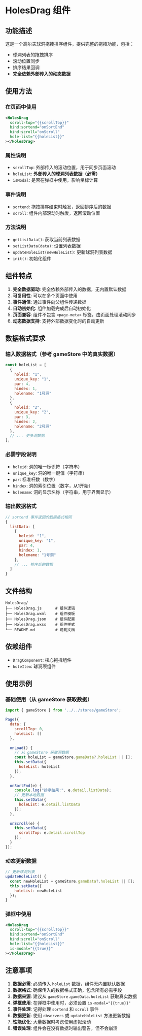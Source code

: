 # HolesDrag 组件

## 功能描述
这是一个高尔夫球洞拖拽排序组件，提供完整的拖拽功能，包括：
- 球洞列表的拖拽排序
- 滚动位置同步
- 排序结果回调
- **完全依赖外部传入的动态数据**

## 使用方法

### 在页面中使用
```xml
<HolesDrag 
  scroll-top="{{scrollTop}}"
  bind:sortend="onSortEnd"
  bind:scroll="onScroll"
  hole-list="{{holeList}}"
></HolesDrag>
```

### 属性说明
- `scrollTop`: 外部传入的滚动位置，用于同步页面滚动
- `holeList`: **外部传入的球洞列表数据（必需）**
- `isModal`: 是否在弹框中使用，影响坐标计算

### 事件说明
- `sortend`: 拖拽排序结束时触发，返回排序后的数据
- `scroll`: 组件内部滚动时触发，返回滚动位置

### 方法说明
- `getListData()`: 获取当前列表数据
- `setListData(data)`: 设置列表数据
- `updateHoleList(newHoleList)`: 更新球洞列表数据
- `init()`: 初始化组件

## 组件特点
1. **完全数据驱动**: 完全依赖外部传入的数据，无内置默认数据
2. **可复用性**: 可以在多个页面中使用
3. **事件通信**: 通过事件向父组件传递数据
4. **自动初始化**: 组件加载完成后自动初始化
5. **页面兼容**: 组件不包含 `<page-meta>` 标签，由页面处理滚动同步
6. **动态数据支持**: 支持外部数据变化时的自动更新

## 数据格式要求

### 输入数据格式（参考 gameStore 中的真实数据）
```javascript
const holeList = [
  {
    holeid: "1",
    unique_key: "1", 
    par: 4,
    hindex: 1,
    holename: "1号洞"
  },
  {
    holeid: "2",
    unique_key: "2",
    par: 3, 
    hindex: 2,
    holename: "2号洞"
  },
  // ... 更多洞数据
];
```

### 必需字段说明
- `holeid`: 洞的唯一标识符（字符串）
- `unique_key`: 洞的唯一键值（字符串）
- `par`: 标准杆数（数字）
- `hindex`: 洞的索引位置（数字，从1开始）
- `holename`: 洞的显示名称（字符串，用于界面显示）

### 输出数据格式
```javascript
// sortend 事件返回的数据格式相同
{
  listData: [
    {
      holeid: "1",
      unique_key: "1",
      par: 4,
      hindex: 1,
      holename: "1号洞"
    },
    // ... 排序后的数据
  ]
}
```

## 文件结构
```
HolesDrag/
├── HolesDrag.js      # 组件逻辑
├── HolesDrag.wxml    # 组件模板
├── HolesDrag.json    # 组件配置
├── HolesDrag.wxss    # 组件样式
└── README.md         # 说明文档
```

## 依赖组件
- `DragComponent`: 核心拖拽组件
- `holeItem`: 球洞项组件

## 使用示例

### 基础使用（从 gameStore 获取数据）
```javascript
import { gameStore } from '../../stores/gameStore';

Page({
  data: {
    scrollTop: 0,
    holeList: []
  },
  
  onLoad() {
    // 从 gameStore 获取洞数据
    const holeList = gameStore.gameData?.holeList || [];
    this.setData({
      holeList: holeList
    });
  },
  
  onSortEnd(e) {
    console.log("排序结果:", e.detail.listData);
    // 更新本地数据
    this.setData({
      holeList: e.detail.listData
    });
  },
  
  onScroll(e) {
    this.setData({
      scrollTop: e.detail.scrollTop
    });
  }
});
```

### 动态更新数据
```javascript
// 更新球洞列表
updateHoleList() {
  const newHoleList = gameStore.gameData?.holeList || [];
  this.setData({
    holeList: newHoleList
  });
}
```

### 弹框中使用
```xml
<HolesDrag 
  scroll-top="{{scrollTop}}"
  bind:sortend="onSortEnd"
  bind:scroll="onScroll"
  hole-list="{{holeList}}"
  is-modal="{{true}}"
></HolesDrag>
```

## 注意事项

1. **数据必需**: 必须传入 `holeList` 数据，组件无内置默认数据
2. **数据格式**: 确保传入的数据格式正确，包含所有必需字段
3. **数据来源**: 建议从 `gameStore.gameData.holeList` 获取真实数据
4. **弹框使用**: 在弹框中使用时，必须设置 `is-modal="{{true}}"`
5. **事件处理**: 记得处理 `sortend` 和 `scroll` 事件
6. **数据更新**: 使用 `observers` 或 `updateHoleList` 方法更新数据
7. **性能优化**: 大量数据时考虑使用虚拟滚动
8. **错误处理**: 组件会在没有数据时输出警告，但不会崩溃 